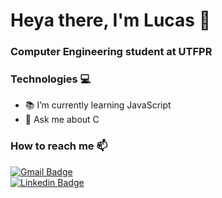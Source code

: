 # Heya there, I'm Lucas :wave:

### Computer Engineering student at UTFPR

### Technologies 💻
- :books: I’m currently learning JavaScript
- 💬 Ask me about C

### How to reach me 📫
[![Gmail Badge](https://img.shields.io/badge/-lucas.henrique.flores2001@gmail.com-red?style=flat-square&logo=Gmail&logoColor=white)](mailto:lucas.henrique.flores2001@gmail.com) <br/>
[![Linkedin Badge](https://img.shields.io/badge/-Lucas%20Henrique%20Flores-blue?style=flat-square&logo=Linkedin&logoColor=white)](https://www.linkedin.com/in/lucashflores)
